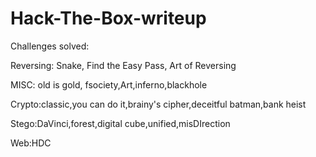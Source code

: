 # Hack-The-Box-writeup

Challenges solved:

Reversing: Snake, Find the Easy Pass, Art of Reversing


MISC: old is gold, fsociety,Art,inferno,blackhole


Crypto:classic,you can do it,brainy's cipher,deceitful batman,bank heist


Stego:DaVinci,forest,digital cube,unified,misDIrection


Web:HDC

